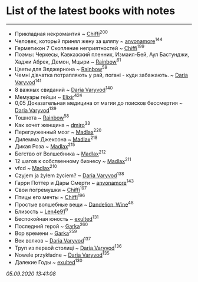 # List of the latest books with notes
---

* Прикладная некромантия ~ [Chiffi](users/105/105831994080785626680-google)<sup>200</sup>
* Человек, который принял жену за шляпу ~ [anvonamore](users/595/5957175-vkontakte)<sup>144</sup>
* Герметикон 7 Скопление неприятностей ~ [Chiffi](users/105/105831994080785626680-google)<sup>199</sup>
* Поэмы: Черкесы, Кавказский пленник, Измаил-Бей, Аул Бастунджи, Хаджи Абрек, Демон, Мцыри ~ [Rainbow](users/109/109787328219839805802-google)<sup>61</sup>
* Цветы для Элджернона ~ [Rainbow](users/109/109787328219839805802-google)<sup>59</sup>
* Чемні дівчатка потрапляють у рай, погані - куди забажають. ~ [Daria Varyvod](users/829/829893410524253-facebook)<sup>141</sup>
* 8 важных свиданий ~ [Daria Varyvod](users/829/829893410524253-facebook)<sup>140</sup>
* Мемуары гейши ~ [Elixir](users/115/115826717712507836033-google)<sup>424</sup>
* 0,05 Доказательная медицина от магии до поисков бессмертия ~ [Daria Varyvod](users/829/829893410524253-facebook)<sup>139</sup>
* Тошнота ~ [Rainbow](users/109/109787328219839805802-google)<sup>58</sup>
* Как хочет женщина ~ [dmiro](users/571/5714115-vkontakte)<sup>33</sup>
* Перегруженный мозг ~ [Madlax](users/158/158304782-vkontakte)<sup>220</sup>
* Дилемма Джексона ~ [Madlax](users/158/158304782-vkontakte)<sup>218</sup>
* Дикая Роза ~ [Madlax](users/158/158304782-vkontakte)<sup>215</sup>
* Бегство от Волшебника ~ [Madlax](users/158/158304782-vkontakte)<sup>212</sup>
* 12 шагов к собственному бизнесу ~ [Madlax](users/158/158304782-vkontakte)<sup>211</sup>
* vfcd ~ [Madlax](users/158/158304782-vkontakte)<sup>210</sup>
* Czyjem ja żyłem życiem? ~ [Daria Varyvod](users/829/829893410524253-facebook)<sup>138</sup>
* Гарри Поттер и Дары Смерти ~ [anvonamore](users/595/5957175-vkontakte)<sup>143</sup>
* Свои погремушки ~ [Chiffi](users/105/105831994080785626680-google)<sup>197</sup>
* Птицы его мечты ~ [Chiffi](users/105/105831994080785626680-google)<sup>196</sup>
* Простые волшебные вещи ~ [Dandelion_Wine](users/586/58602788-vkontakte)<sup>48</sup>
* Близость ~ [Len4e91](users/254/254448176-yandex)<sup>9</sup>
* Беспокойная юность ~ [exulted](users/100/100599204551896265722-google)<sup>131</sup>
* Последний герой ~ [Garka](users/115/115753719718250012620-google)<sup>260</sup>
* Вор времени ~ [Garka](users/115/115753719718250012620-google)<sup>259</sup>
* Век волков ~ [Daria Varyvod](users/829/829893410524253-facebook)<sup>137</sup>
* Труп из первой столиці ~ [Daria Varyvod](users/829/829893410524253-facebook)<sup>136</sup>
* Nowele przykładne ~ [Daria Varyvod](users/829/829893410524253-facebook)<sup>135</sup>
* Далекие Годы ~ [exulted](users/100/100599204551896265722-google)<sup>130</sup>


_05.09.2020 13:41:08_
